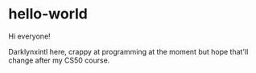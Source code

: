 # hello-world

Hi everyone!

Darklynxintl here, crappy at programming at the moment but hope that'll change after my CS50 course.
